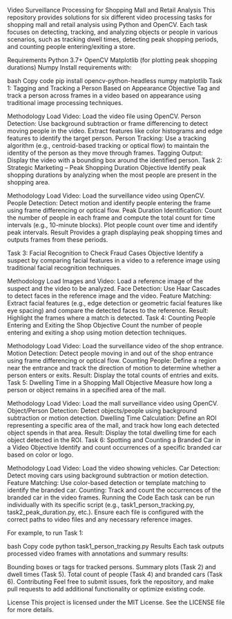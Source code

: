 Video Surveillance Processing for Shopping Mall and Retail Analysis
This repository provides solutions for six different video processing tasks for shopping mall and retail analysis using Python and OpenCV. Each task focuses on detecting, tracking, and analyzing objects or people in various scenarios, such as tracking dwell times, detecting peak shopping periods, and counting people entering/exiting a store.

Requirements
Python 3.7+
OpenCV
Matplotlib (for plotting peak shopping durations)
Numpy
Install requirements with:

bash
Copy code
pip install opencv-python-headless numpy matplotlib
Task 1: Tagging and Tracking a Person Based on Appearance
Objective
Tag and track a person across frames in a video based on appearance using traditional image processing techniques.

Methodology
Load Video: Load the video file using OpenCV.
Person Detection: Use background subtraction or frame differencing to detect moving people in the video. Extract features like color histograms and edge features to identify the target person.
Person Tracking: Use a tracking algorithm (e.g., centroid-based tracking or optical flow) to maintain the identity of the person as they move through frames.
Tagging Output: Display the video with a bounding box around the identified person.
Task 2: Strategic Marketing – Peak Shopping Duration
Objective
Identify peak shopping durations by analyzing when the most people are present in the shopping area.

Methodology
Load Video: Load the surveillance video using OpenCV.
People Detection: Detect motion and identify people entering the frame using frame differencing or optical flow.
Peak Duration Identification: Count the number of people in each frame and compute the total count for time intervals (e.g., 10-minute blocks). Plot people count over time and identify peak intervals.
Result
Provides a graph displaying peak shopping times and outputs frames from these periods.

Task 3: Facial Recognition to Check Fraud Cases
Objective
Identify a suspect by comparing facial features in a video to a reference image using traditional facial recognition techniques.

Methodology
Load Images and Video: Load a reference image of the suspect and the video to be analyzed.
Face Detection: Use Haar Cascades to detect faces in the reference image and the video.
Feature Matching: Extract facial features (e.g., edge detection or geometric facial features like eye spacing) and compare the detected faces to the reference.
Result: Highlight the frames where a match is detected.
Task 4: Counting People Entering and Exiting the Shop
Objective
Count the number of people entering and exiting a shop using motion detection techniques.

Methodology
Load Video: Load the surveillance video of the shop entrance.
Motion Detection: Detect people moving in and out of the shop entrance using frame differencing or optical flow.
Counting People: Define a region near the entrance and track the direction of motion to determine whether a person enters or exits.
Result: Display the total counts of entries and exits.
Task 5: Dwelling Time in a Shopping Mall
Objective
Measure how long a person or object remains in a specified area of the mall.

Methodology
Load Video: Load the mall surveillance video using OpenCV.
Object/Person Detection: Detect objects/people using background subtraction or motion detection.
Dwelling Time Calculation: Define an ROI representing a specific area of the mall, and track how long each detected object spends in that area.
Result: Display the total dwelling time for each object detected in the ROI.
Task 6: Spotting and Counting a Branded Car in a Video
Objective
Identify and count occurrences of a specific branded car based on color or logo.

Methodology
Load Video: Load the video showing vehicles.
Car Detection: Detect moving cars using background subtraction or motion detection.
Feature Matching: Use color-based detection or template matching to identify the branded car.
Counting: Track and count the occurrences of the branded car in the video frames.
Running the Code
Each task can be run individually with its specific script (e.g., task1_person_tracking.py, task2_peak_duration.py, etc.). Ensure each file is configured with the correct paths to video files and any necessary reference images.

For example, to run Task 1:

bash
Copy code
python task1_person_tracking.py
Results
Each task outputs processed video frames with annotations and summary results:

Bounding boxes or tags for tracked persons.
Summary plots (Task 2) and dwell times (Task 5).
Total count of people (Task 4) and branded cars (Task 6).
Contributing
Feel free to submit issues, fork the repository, and make pull requests to add additional functionality or optimize existing code.

License
This project is licensed under the MIT License. See the LICENSE file for more details.
